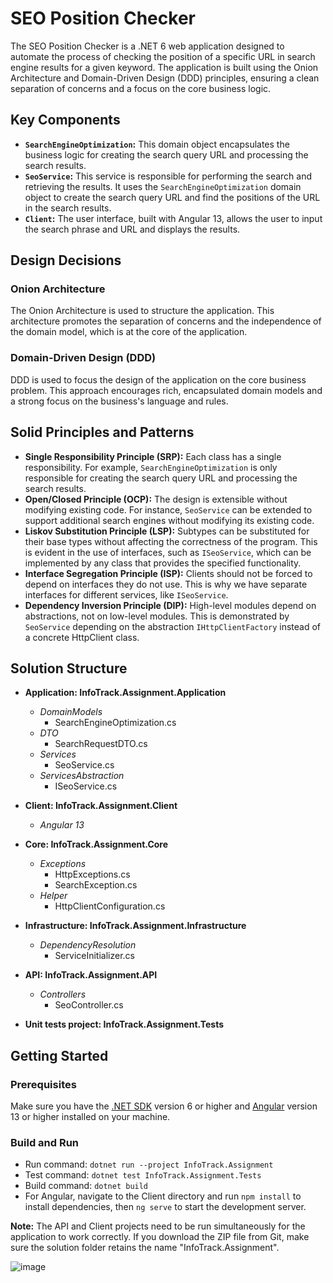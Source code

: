 # SEO Position Checker

The SEO Position Checker is a .NET 6 web application designed to automate the process of checking the position of a specific URL in search engine results for a given keyword. The application is built using the Onion Architecture and Domain-Driven Design (DDD) principles, ensuring a clean separation of concerns and a focus on the core business logic.

## Key Components

- **`SearchEngineOptimization`:** This domain object encapsulates the business logic for creating the search query URL and processing the search results.
- **`SeoService`:** This service is responsible for performing the search and retrieving the results. It uses the `SearchEngineOptimization` domain object to create the search query URL and find the positions of the URL in the search results.
- **`Client`:** The user interface, built with Angular 13, allows the user to input the search phrase and URL and displays the results.

## Design Decisions

### Onion Architecture

The Onion Architecture is used to structure the application. This architecture promotes the separation of concerns and the independence of the domain model, which is at the core of the application.

### Domain-Driven Design (DDD)

DDD is used to focus the design of the application on the core business problem. This approach encourages rich, encapsulated domain models and a strong focus on the business's language and rules.

## Solid Principles and Patterns

- **Single Responsibility Principle (SRP):** Each class has a single responsibility. For example, `SearchEngineOptimization` is only responsible for creating the search query URL and processing the search results.
- **Open/Closed Principle (OCP):** The design is extensible without modifying existing code. For instance, `SeoService` can be extended to support additional search engines without modifying its existing code.
- **Liskov Substitution Principle (LSP):** Subtypes can be substituted for their base types without affecting the correctness of the program. This is evident in the use of interfaces, such as `ISeoService`, which can be implemented by any class that provides the specified functionality.
- **Interface Segregation Principle (ISP):** Clients should not be forced to depend on interfaces they do not use. This is why we have separate interfaces for different services, like `ISeoService`.
- **Dependency Inversion Principle (DIP):** High-level modules depend on abstractions, not on low-level modules. This is demonstrated by `SeoService` depending on the abstraction `IHttpClientFactory` instead of a concrete HttpClient class.

## Solution Structure

 - **Application: InfoTrack.Assignment.Application**
    - *DomainModels*
        - SearchEngineOptimization.cs
    - *DTO*
        - SearchRequestDTO.cs
    - *Services*
        - SeoService.cs
    - *ServicesAbstraction*
        - ISeoService.cs

 - **Client: InfoTrack.Assignment.Client**
    - *Angular 13*

 - **Core: InfoTrack.Assignment.Core**
    - *Exceptions*
        - HttpExceptions.cs
        - SearchException.cs
    - *Helper*
        - HttpClientConfiguration.cs

 - **Infrastructure: InfoTrack.Assignment.Infrastructure**
    - *DependencyResolution*
        - ServiceInitializer.cs

 - **API: InfoTrack.Assignment.API**
    - *Controllers*
        - SeoController.cs

- **Unit tests project: InfoTrack.Assignment.Tests**

## Getting Started

### Prerequisites
Make sure you have the [.NET SDK](https://dotnet.microsoft.com/download) version 6 or higher and [Angular](https://angular.io/guide/setup-local) version 13 or higher installed on your machine.

### Build and Run
 - Run command:  `dotnet run --project InfoTrack.Assignment`
 - Test command: `dotnet test InfoTrack.Assignment.Tests`
 - Build command: `dotnet build`
 - For Angular, navigate to the Client directory and run `npm install` to install dependencies, then `ng serve` to start the development server.
 
 **Note:** The API and Client projects need to be run simultaneously for the application to work correctly. If you download the ZIP file from Git, make sure the solution folder retains the name "InfoTrack.Assignment".

![image](https://github.com/swem-st/InfoTrack.Assignment/assets/61904722/6e7ed251-a5b4-4a06-9438-3284bfa54f3a)


